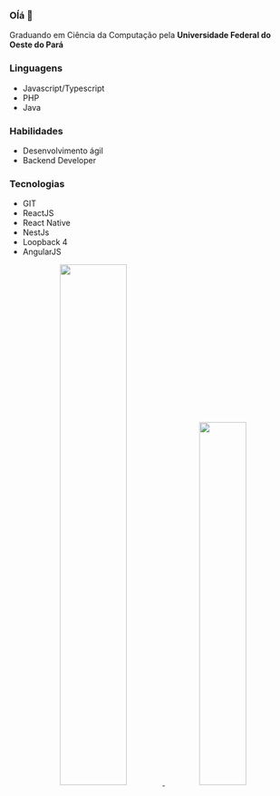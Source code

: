 ### Oĺá 👋
Graduando em Ciência da Computação pela **Universidade Federal do Oeste do Pará**

### Linguagens
- Javascript/Typescript
- PHP
- Java

### Habilidades
- Desenvolvimento ágil
- Backend Developer
  
### Tecnologias
- GIT
- ReactJS
- React Native
- NestJs
- Loopback 4
- AngularJS
  
<div align="center">
  <a href="https://github.com/yureduarte-20">
  <img width="48.5%" src="https://github-readme-stats.vercel.app/api?username=yureduarte-20&show_icons=true&theme=cobalt&include_all_commits=true&count_private=true"/>
  <img width="40.5%" src="https://github-readme-stats.vercel.app/api/top-langs/?username=yureduarte-20&layout=compact&langs_count=7&theme=cobalt">
</div>
